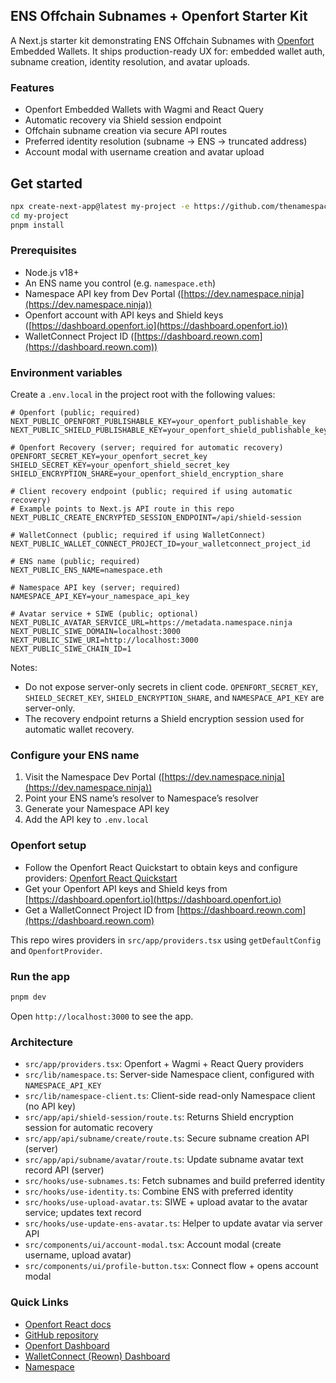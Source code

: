 ## ENS Offchain Subnames + Openfort Starter Kit

A Next.js starter kit demonstrating ENS Offchain Subnames with [Openfort](https://openfort.io) Embedded Wallets. It ships production-ready UX for: embedded wallet auth, subname creation, identity resolution, and avatar uploads.

### Features

- Openfort Embedded Wallets with Wagmi and React Query
- Automatic recovery via Shield session endpoint
- Offchain subname creation via secure API routes
- Preferred identity resolution (subname → ENS → truncated address)
- Account modal with username creation and avatar upload

## Get started

```bash
npx create-next-app@latest my-project -e https://github.com/thenamespace/ens-subnames-openfort-template
cd my-project
pnpm install
```

### Prerequisites

- Node.js v18+
- An ENS name you control (e.g. `namespace.eth`)
- Namespace API key from Dev Portal ([https://dev.namespace.ninja](https://dev.namespace.ninja))
- Openfort account with API keys and Shield keys ([https://dashboard.openfort.io](https://dashboard.openfort.io))
- WalletConnect Project ID ([https://dashboard.reown.com](https://dashboard.reown.com))

### Environment variables

Create a `.env.local` in the project root with the following values:

```env
# Openfort (public; required)
NEXT_PUBLIC_OPENFORT_PUBLISHABLE_KEY=your_openfort_publishable_key
NEXT_PUBLIC_SHIELD_PUBLISHABLE_KEY=your_openfort_shield_publishable_key

# Openfort Recovery (server; required for automatic recovery)
OPENFORT_SECRET_KEY=your_openfort_secret_key
SHIELD_SECRET_KEY=your_openfort_shield_secret_key
SHIELD_ENCRYPTION_SHARE=your_openfort_shield_encryption_share

# Client recovery endpoint (public; required if using automatic recovery)
# Example points to Next.js API route in this repo
NEXT_PUBLIC_CREATE_ENCRYPTED_SESSION_ENDPOINT=/api/shield-session

# WalletConnect (public; required if using WalletConnect)
NEXT_PUBLIC_WALLET_CONNECT_PROJECT_ID=your_walletconnect_project_id

# ENS name (public; required)
NEXT_PUBLIC_ENS_NAME=namespace.eth

# Namespace API key (server; required)
NAMESPACE_API_KEY=your_namespace_api_key

# Avatar service + SIWE (public; optional)
NEXT_PUBLIC_AVATAR_SERVICE_URL=https://metadata.namespace.ninja
NEXT_PUBLIC_SIWE_DOMAIN=localhost:3000
NEXT_PUBLIC_SIWE_URI=http://localhost:3000
NEXT_PUBLIC_SIWE_CHAIN_ID=1
```

Notes:

- Do not expose server-only secrets in client code. `OPENFORT_SECRET_KEY`, `SHIELD_SECRET_KEY`, `SHIELD_ENCRYPTION_SHARE`, and `NAMESPACE_API_KEY` are server-only.
- The recovery endpoint returns a Shield encryption session used for automatic wallet recovery.

### Configure your ENS name

1. Visit the Namespace Dev Portal ([https://dev.namespace.ninja](https://dev.namespace.ninja))
2. Point your ENS name’s resolver to Namespace’s resolver
3. Generate your Namespace API key
4. Add the API key to `.env.local`

### Openfort setup

- Follow the Openfort React Quickstart to obtain keys and configure providers: [Openfort React Quickstart](https://www.openfort.io/docs/products/embedded-wallet/react)
- Get your Openfort API keys and Shield keys from [https://dashboard.openfort.io](https://dashboard.openfort.io)
- Get a WalletConnect Project ID from [https://dashboard.reown.com](https://dashboard.reown.com)

This repo wires providers in `src/app/providers.tsx` using `getDefaultConfig` and `OpenfortProvider`.

### Run the app

```bash
pnpm dev
```

Open `http://localhost:3000` to see the app.

### Architecture

- `src/app/providers.tsx`: Openfort + Wagmi + React Query providers
- `src/lib/namespace.ts`: Server-side Namespace client, configured with `NAMESPACE_API_KEY`
- `src/lib/namespace-client.ts`: Client-side read-only Namespace client (no API key)
- `src/app/api/shield-session/route.ts`: Returns Shield encryption session for automatic recovery
- `src/app/api/subname/create/route.ts`: Secure subname creation API (server)
- `src/app/api/subname/avatar/route.ts`: Update subname avatar text record API (server)
- `src/hooks/use-subnames.ts`: Fetch subnames and build preferred identity
- `src/hooks/use-identity.ts`: Combine ENS with preferred identity
- `src/hooks/use-upload-avatar.ts`: SIWE + upload avatar to the avatar service; updates text record
- `src/hooks/use-update-ens-avatar.ts`: Helper to update avatar via server API
- `src/components/ui/account-modal.tsx`: Account modal (create username, upload avatar)
- `src/components/ui/profile-button.tsx`: Connect flow + opens account modal

### Quick Links

- [Openfort React docs](https://www.openfort.io/docs/products/embedded-wallet/react)
- [GitHub repository](https://github.com/thenamespace/ens-subnames-openfort-template)
- [Openfort Dashboard](https://dashboard.openfort.io)
- [WalletConnect (Reown) Dashboard](https://dashboard.reown.com)
- [Namespace](https://docs.namespace.ninja/)

